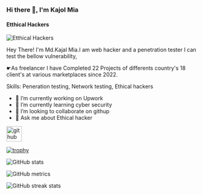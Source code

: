 ### Hi there 👋, I'm Kajol Mia
#### Etthical Hackers
![Etthical Hackers](https://arturssmirnovs.github.io/github-profile-readme-generator/images/banner.png)

Hey There! I'm Md.Kajal Mia.I am web hacker and a penetration tester I can test the bellow vulnerability,

☛As freelancer I have Completed 22 Projects of differents country's 18 client's at various marketplaces since 2022.


Skills: Peneration testing, Network testing, Ethical hackers

- 🔭 I’m currently working on Upwork 
- 🌱 I’m currently learning cyber security  
- 👯 I’m looking to collaborate on githup 
- 💬 Ask me about Ethical hacker 


[<img src='https://cdn.jsdelivr.net/npm/simple-icons@3.0.1/icons/github.svg' alt='github' height='40'>](https://github.com/kajolmia77)  

[![trophy](https://github-profile-trophy.vercel.app/?username=kajolmia77)](https://github.com/ryo-ma/github-profile-trophy)

![GitHub stats](https://github-readme-stats.vercel.app/api?username=kajolmia77&show_icons=true)  

![GitHub metrics](https://metrics.lecoq.io/kajolmia77)  

![GitHub streak stats](https://streak-stats.demolab.com/?user=kajolmia77)  


